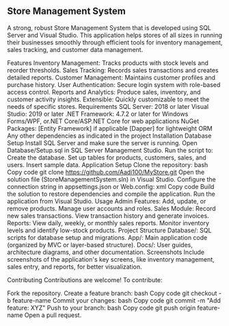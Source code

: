 ## Store Management System
A strong, robust Store Management System that is developed using SQL Server and Visual Studio. This application helps stores of all sizes in running their businesses smoothly through efficient tools for inventory management, sales tracking, and customer data management.

Features
Inventory Management: Tracks products with stock levels and reorder thresholds.
Sales Tracking: Records sales transactions and creates detailed reports.
Customer Management: Maintains customer profiles and purchase history.
User Authentication: Secure login system with role-based access control.
Reports and Analytics: Produce sales, inventory, and customer activity insights.
Extensible: Quickly customizable to meet the needs of specific stores.
Requirements
SQL Server: 2018 or later
Visual Studio: 2019 or later
.NET Framework: 4.7.2 or later for Windows Forms/WPF, or.NET Core/ASP.NET Core for web applications
NuGet Packages:
[Entity Framework] if applicable
[Dapper] for lightweight ORM
Any other dependencies as indicated in the project
Installation
Database Setup
Install SQL Server and make sure the server is running.
Open Database/Setup.sql in SQL Server Management Studio.
Run the script to: 
Create the database.
Set up tables for products, customers, sales, and users.
Insert sample data.
Application Setup
Clone the repository:
bash
Copy code
git clone https://github.com/Aadi100/MyStore.git
Open the solution file (StoreManagementSystem.sln) in Visual Studio.
Configure the connection string in appsettings.json or Web.config:
xml
Copy code
<connectionStrings>
    <add name="StoreDatabase" connectionString="Server=.\SQLEXPRESS;Database=StoreDB;Trusted_Connection=True;" providerName="System.Data.SqlClient" />
</connectionStrings>
Build the solution to restore dependencies and compile the application.
Run the application from Visual Studio.
Usage
Admin Features:
Add, update, or remove products.
Manage user accounts and roles.
Sales Module:
Record new sales transactions.
View transaction history and generate invoices.
Reports:
View daily, weekly, or monthly sales reports.
Monitor inventory levels and identify low-stock products.
Project Structure
Database/: SQL scripts for database setup and migrations.
App/: Main application code (organized by MVC or layer-based structure).
Docs/: User guides, architecture diagrams, and other documentation.
Screenshots
Include screenshots of the application's key screens, like inventory management, sales entry, and reports, for better visualization.

Contributing
Contributions are welcome! To contribute:

Fork the repository.
Create a feature branch:
bash
Copy code
git checkout -b feature-name
Commit your changes:
bash
Copy code
git commit -m "Add feature: XYZ"
Push to your branch:
bash
Copy code
git push origin feature-name
Open a pull request.
